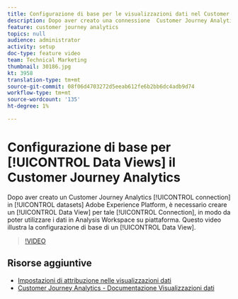 ```yaml
---
title: Configurazione di base per le visualizzazioni dati nel Customer Journey Analytics
description: Dopo aver creato una connessione  Customer Journey Analytics ai set di dati nell'Adobe Experience Platform, è necessario creare una visualizzazione dati per tale connessione, in modo da poter utilizzare i dati in  Analysis Workspace sulla piattaforma. Questo video illustra la configurazione di base di una visualizzazione dati.
feature: customer journey analytics
topics: null
audience: administrator
activity: setup
doc-type: feature video
team: Technical Marketing
thumbnail: 30186.jpg
kt: 3958
translation-type: tm+mt
source-git-commit: 08f06d4703272d5eeab612fe6b2bb6dc4adb9d74
workflow-type: tm+mt
source-wordcount: '135'
ht-degree: 1%

---
```



# Configurazione di base per [!UICONTROL Data Views] il Customer Journey Analytics

Dopo aver creato un Customer Journey Analytics [!UICONTROL connection] in [!UICONTROL datasets] Adobe Experience Platform, è necessario creare un [!UICONTROL Data View] per tale [!UICONTROL Connection], in modo da poter utilizzare i dati in  Analysis Workspace su piattaforma. Questo video illustra la configurazione di base di un [!UICONTROL Data View].

>[!VIDEO](https://video.tv.adobe.com/v/30186/?quality=12&enable10seconds=on&speedcontrol=on)

## Risorse aggiuntive

* [Impostazioni di attribuzione nelle visualizzazioni dati](attribution-settings-in-data-views.md)
* [Customer Journey Analytics - Documentazione Visualizzazioni dati](https://docs.adobe.com/content/help/en/analytics-platform/using/cja-dataviews/create-dataview.html)
